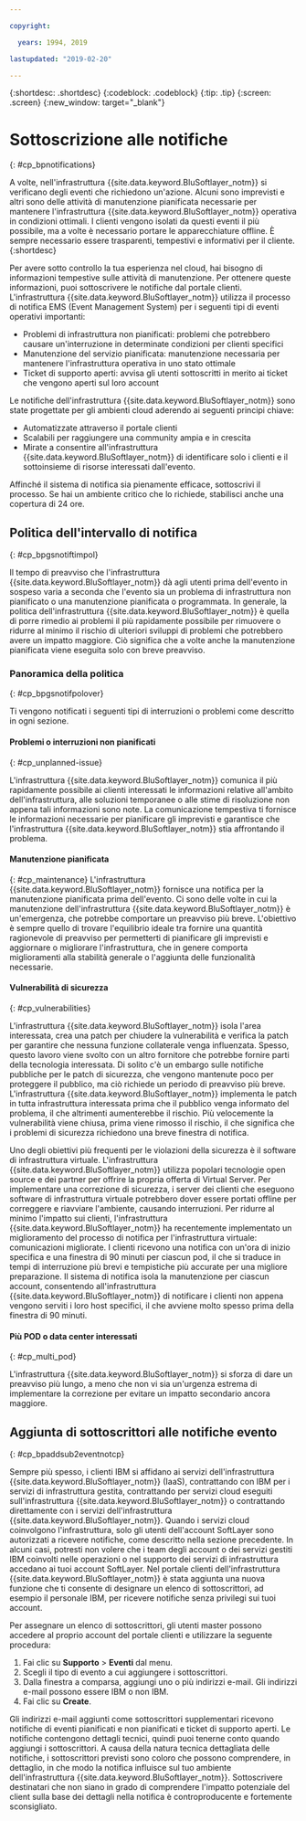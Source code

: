 ```yaml
---

copyright:

  years: 1994, 2019

lastupdated: "2019-02-20"

---
```


{:shortdesc: .shortdesc}
{:codeblock: .codeblock}
{:tip: .tip}
{:screen: .screen}
{:new_window: target="_blank"}


# Sottoscrizione alle notifiche
{: #cp_bpnotifications}

A volte, nell'infrastruttura {{site.data.keyword.BluSoftlayer_notm}} si verificano degli eventi che richiedono un'azione. Alcuni sono imprevisti e altri sono delle attività di manutenzione pianificata necessarie per mantenere l'infrastruttura {{site.data.keyword.BluSoftlayer_notm}} operativa in condizioni ottimali. I clienti vengono isolati da questi eventi il più possibile, ma a volte è necessario portare le apparecchiature offline. È sempre necessario essere trasparenti, tempestivi e informativi per il cliente.
{:shortdesc}

Per avere sotto controllo la tua esperienza nel cloud, hai bisogno di informazioni tempestive sulle attività di manutenzione. Per ottenere queste informazioni, puoi sottoscrivere le notifiche dal portale clienti. L'infrastruttura {{site.data.keyword.BluSoftlayer_notm}} utilizza il processo di notifica EMS (Event Management System) per i seguenti tipi di eventi operativi importanti:
* Problemi di infrastruttura non pianificati: problemi che potrebbero causare un'interruzione in determinate condizioni per clienti specifici
* Manutenzione del servizio pianificata: manutenzione necessaria per mantenere l'infrastruttura operativa in uno stato ottimale
* Ticket di supporto aperti: avvisa gli utenti sottoscritti in merito ai ticket che vengono aperti sul loro account

Le notifiche dell'infrastruttura {{site.data.keyword.BluSoftlayer_notm}} sono state progettate per gli ambienti cloud aderendo ai seguenti principi chiave:
* Automatizzate attraverso il portale clienti
* Scalabili per raggiungere una community ampia e in crescita
* Mirate a consentire all'infrastruttura {{site.data.keyword.BluSoftlayer_notm}} di identificare solo i clienti e il sottoinsieme di risorse interessati dall'evento.

Affinché il sistema di notifica sia pienamente efficace, sottoscrivi il processo. Se hai un ambiente critico che lo richiede, stabilisci anche una copertura di 24 ore.


## Politica dell'intervallo di notifica
{: #cp_bpgsnotiftimpol}

Il tempo di preavviso che l'infrastruttura {{site.data.keyword.BluSoftlayer_notm}} dà agli utenti prima dell'evento in sospeso varia a seconda che l'evento sia un problema di infrastruttura non pianificato o una manutenzione pianificata o programmata. In generale, la politica dell'infrastruttura {{site.data.keyword.BluSoftlayer_notm}} è quella di porre rimedio ai problemi il più rapidamente possibile per rimuovere o ridurre al minimo il rischio di ulteriori sviluppi di problemi che potrebbero avere un impatto maggiore. Ciò significa che a volte anche la manutenzione pianificata viene eseguita solo con breve preavviso.

### Panoramica della politica
{: #cp_bpgsnotifpolover}

Ti vengono notificati i seguenti tipi di interruzioni o problemi come descritto in ogni sezione.

#### Problemi o interruzioni non pianificati
{: #cp_unplanned-issue}

L'infrastruttura {{site.data.keyword.BluSoftlayer_notm}} comunica il più rapidamente possibile ai clienti interessati le informazioni relative all'ambito dell'infrastruttura, alle soluzioni temporanee o alle stime di risoluzione non appena tali informazioni sono note. La comunicazione tempestiva ti fornisce le informazioni necessarie per pianificare gli imprevisti e garantisce che l'infrastruttura {{site.data.keyword.BluSoftlayer_notm}} stia affrontando il problema.

#### Manutenzione pianificata
{: #cp_maintenance}
L'infrastruttura {{site.data.keyword.BluSoftlayer_notm}} fornisce una notifica per la manutenzione pianificata prima dell'evento. Ci sono delle volte in cui la manutenzione dell'infrastruttura {{site.data.keyword.BluSoftlayer_notm}} è un'emergenza, che potrebbe comportare un preavviso più breve. L'obiettivo è sempre quello di trovare l'equilibrio ideale tra fornire una quantità ragionevole di preavviso per permetterti di pianificare gli imprevisti e aggiornare o migliorare l'infrastruttura, che in genere comporta miglioramenti alla stabilità generale o l'aggiunta delle funzionalità necessarie.

#### Vulnerabilità di sicurezza
{: #cp_vulnerabilities}

L'infrastruttura {{site.data.keyword.BluSoftlayer_notm}} isola l'area interessata, crea una patch per chiudere la vulnerabilità e verifica la patch per garantire che nessuna funzione collaterale venga influenzata. Spesso, questo lavoro viene svolto con un altro fornitore che potrebbe fornire parti della tecnologia interessata. Di solito c'è un embargo sulle notifiche pubbliche per le patch di sicurezza, che vengono mantenute poco per proteggere il pubblico, ma ciò richiede un periodo di preavviso più breve. L'infrastruttura {{site.data.keyword.BluSoftlayer_notm}} implementa le patch in tutta infrastruttura interessata prima che il pubblico venga informato del problema, il che altrimenti aumenterebbe il rischio. Più velocemente la vulnerabilità viene chiusa, prima viene rimosso il rischio, il che significa che i problemi di sicurezza richiedono una breve finestra di notifica.

Uno degli obiettivi più frequenti per le violazioni della sicurezza è il software di infrastruttura virtuale. L'infrastruttura {{site.data.keyword.BluSoftlayer_notm}} utilizza popolari tecnologie open source e dei partner per offrire la propria offerta di Virtual Server. Per implementare una correzione di sicurezza, i server dei clienti che eseguono software di infrastruttura virtuale potrebbero dover essere portati offline per correggere e riavviare l'ambiente, causando interruzioni. Per ridurre al minimo l'impatto sui clienti, l'infrastruttura {{site.data.keyword.BluSoftlayer_notm}} ha recentemente implementato un miglioramento del processo di notifica per l'infrastruttura virtuale: comunicazioni migliorate. I clienti ricevono una notifica con un'ora di inizio specifica e una finestra di 90 minuti per ciascun pod, il che si traduce in tempi di interruzione più brevi e tempistiche più accurate per una migliore preparazione. Il sistema di notifica isola la manutenzione per ciascun account, consentendo all'infrastruttura {{site.data.keyword.BluSoftlayer_notm}} di notificare i clienti non appena vengono serviti i loro host specifici, il che avviene molto spesso prima della finestra di 90 minuti.

#### Più POD o data center interessati
{: #cp_multi_pod}

L'infrastruttura {{site.data.keyword.BluSoftlayer_notm}} si sforza di dare un preavviso più lungo, a meno che non vi sia un'urgenza estrema di implementare la correzione per evitare un impatto secondario ancora maggiore.


## Aggiunta di sottoscrittori alle notifiche evento
{: #cp_bpaddsub2eventnotcp}

Sempre più spesso, i clienti IBM si affidano ai servizi dell'infrastruttura {{site.data.keyword.BluSoftlayer_notm}} (IaaS), contrattando con IBM per i servizi di infrastruttura gestita, contrattando per servizi cloud eseguiti sull'infrastruttura {{site.data.keyword.BluSoftlayer_notm}} o contrattando direttamente con i servizi dell'infrastruttura {{site.data.keyword.BluSoftlayer_notm}}. Quando i servizi cloud coinvolgono l'infrastruttura, solo gli utenti dell'account SoftLayer sono autorizzati a ricevere notifiche, come descritto nella sezione precedente. In alcuni casi, potresti non volere che i team degli account o dei servizi gestiti IBM coinvolti nelle operazioni o nel supporto dei servizi di infrastruttura accedano ai tuoi account SoftLayer. Nel portale clienti dell'infrastruttura {{site.data.keyword.BluSoftlayer_notm}} è stata aggiunta una nuova funzione che ti consente di designare un elenco di sottoscrittori, ad esempio il personale IBM, per ricevere notifiche senza privilegi sui tuoi account.

Per assegnare un elenco di sottoscrittori, gli utenti master possono accedere al proprio account del portale clienti e utilizzare la seguente procedura:
1. Fai clic su **Supporto** > **Eventi** dal menu.
2. Scegli il tipo di evento a cui aggiungere i sottoscrittori.
2. Dalla finestra a comparsa, aggiungi uno o più indirizzi e-mail. Gli indirizzi e-mail possono essere IBM o non IBM.
3. Fai clic su **Create**.

Gli indirizzi e-mail aggiunti come sottoscrittori supplementari ricevono notifiche di eventi pianificati e non pianificati e ticket di supporto aperti. Le notifiche contengono dettagli tecnici, quindi puoi tenerne conto quando aggiungi i sottoscrittori. A causa della natura tecnica dettagliata delle notifiche, i sottoscrittori previsti sono coloro che possono comprendere, in dettaglio, in che modo la notifica influisce sul tuo ambiente dell'infrastruttura {{site.data.keyword.BluSoftlayer_notm}}. Sottoscrivere destinatari che non siano in grado di comprendere l'impatto potenziale del client sulla base dei dettagli nella notifica è controproducente e fortemente sconsigliato.
